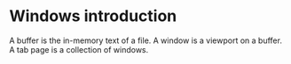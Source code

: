 # Windows introduction

A buffer is the in-memory text of a file.
A window is a viewport on a buffer.
A tab page is a collection of windows. 
